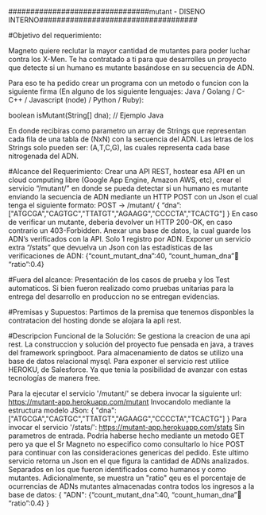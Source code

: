 ################################mutant - DISENO INTERNO####################################

#Objetivo del requerimiento:

Magneto quiere reclutar la mayor cantidad de mutantes para poder luchar
contra los X-Men.
Te ha contratado a ti para que desarrolles un proyecto que detecte si un
humano es mutante basándose en su secuencia de ADN.

Para eso te ha pedido crear un programa con un metodo o funcion con la siguiente firma (En
alguno de los siguiente lenguajes: Java / Golang / C-C++ / Javascript (node) / Python / Ruby):

boolean isMutant(String[] dna); // Ejemplo Java

En donde recibiras como parametro un array de Strings que representan cada fila de una tabla
de (NxN) con la secuencia del ADN. Las letras de los Strings solo pueden ser: (A,T,C,G), las
cuales representa cada base nitrogenada del ADN.

#Alcance del Requerimiento:
Crear una API REST, hostear esa API en un cloud computing libre (Google App Engine,
Amazon AWS, etc), crear el servicio “/mutant/” en donde se pueda detectar si un humano es
mutante enviando la secuencia de ADN mediante un HTTP POST con un Json el cual tenga el
siguiente formato:
POST → /mutant/
{
“dna”:["ATGCGA","CAGTGC","TTATGT","AGAAGG","CCCCTA","TCACTG"]
}
En caso de verificar un mutante, deberia devolver un HTTP 200-OK, en caso contrario un
403-Forbidden.
Anexar una base de datos, la cual guarde los ADN’s verificados con la API.
Solo 1 registro por ADN.
Exponer un servicio extra “/stats” que devuelva un Json con las estadísticas de las
verificaciones de ADN: {“count_mutant_dna”:40, “count_human_dna”:100: “ratio”:0.4}

#Fuera del alcance:
Presentación de los casos de prueba y los Test automaticos. Si bien fueron realizado como pruebas unitarias para la entrega del desarrollo en produccion no se entregan evidencias.

#Premisas y Supuestos:
Partimos de la premisa que tenemos disponbles la contratacion del hosting donde se alojara la apli rest. 

#Descripcion Funcional de la Solución:
Se gestiona la creacion de una api rest. La construccion y solución del proyecto fue pensada en java, a traves del framework springboot. Para almacenamiento de datos se utilizo una base de datos relacional mysql. Para exponer el servicio rest utilice HEROKU, de Salesforce. Ya que tenia la posibilidad de avanzar con estas tecnologías de manera free. 

Para la ejecutar el servicio '/mutant/' se debera invocar la siguiente url:	
https://mutant-app.herokuapp.com/mutant
Invocandolo mediante la estructura modelo JSon:
{
"dna":["ATGCGA","CAGTGC","TTATGT","AGAAGG","CCCCTA","TCACTG"]
}
Para invocar el servicio '/stats/':
https://mutant-app.herokuapp.com/stats
Sin parametros de entrada. Podria haberse hecho mediante un metodo GET pero ya que el Sr Magneto no especifico como consultarlo lo hice POST para continuar con las consideraciones genericas del pedido. 
Este ultimo servicio retorna un Json en el que figura la cantidad de ADNs analizados. Separados en los que fueron identificados como humanos y como mutantes. Adicionalmente, se muestra un "ratio" qeu es el porcentaje de ocurrencias de ADNs mutantes almacenadas contra todos los ingresos a la base de datos:
{
    "ADN": {“count_mutant_dna”:40, “count_human_dna”:100: “ratio”:0.4}
}
